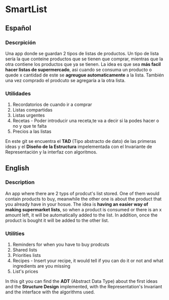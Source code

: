 # SmartList
## Español

### Descrpición

Una app donde se guardan 2 tipos de listas de productos. Un tipo de lista sería la que conteine productos que se tienen que comprar, mientras que la otra 
contiene los productos que ya se tienen. La idea es que sea **más facil hacer listas de supermercado**, asi cuando se consuma un producto o quede x cantidad de este se **agreugue automaticamente** a la lista. También una vez comprado el prodcuto se agregaría a la otra lista.

### Utilidades

1. Recordatorios de cuando ir a comprar
2. Listas compartidas
3. Listas urgentes
4. Recetas - Poder introducir una receta,te va a decir si la podes hacer o no y que te falta
5. Precios a las listas

En este git se encuentra el **TAD** (Tipo abstracto de dato) de las primeras ideas y el **Diseño de la Estructura** impelementada con el Invariante de 
Representación y la interfaz con algoritmos.

## English 

### Description

An app where there are 2 typs of prodcut's list stored. One of them would contain products to buy, meanwhile the other one is about the product that you already have in your hosue. The idea is **having an easier way of making supermarket lists**, so when a product is consumed or there is an x amount left, it will be automatically added to the list. In addition, once the product is bought it will be added to the other list.

### Utilities

1. Reminders for when you have to buy prodcuts
2. Shared lists
3. Priorities lists
4. Recipes - Insert your recipe, it would tell if you can do it or not and what ingredients are you missing
5. List's prices

In this git you can find the **ADT** (Abstract Data Type) about the first ideas and the **Structure Design** implemented, with the Representation's Invariant and the interface with the algorithms used.
